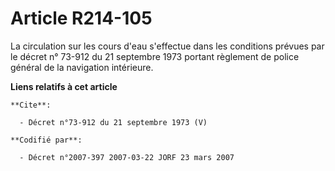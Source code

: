 # Article R214-105

La circulation sur les cours d'eau s'effectue dans les conditions prévues par le décret n° 73-912 du 21 septembre 1973
portant règlement de police général de la navigation intérieure.

**Liens relatifs à cet article**

	**Cite**:

	  - Décret n°73-912 du 21 septembre 1973 (V)

	**Codifié par**:

	  - Décret n°2007-397 2007-03-22 JORF 23 mars 2007
